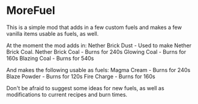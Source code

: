 # MoreFuel

This is a simple mod that adds in a few custom fuels and makes a few vanilla items usable as fuels, as well.

At the moment the mod adds in:
Nether Brick Dust - Used to make Nether Brick Coal.
Nether Brick Coal - Burns for 240s
Glowing Coal - Burns for 160s
Blazing Coal - Burns for 540s

And makes the following usable as fuels:
Magma Cream - Burns for 240s
Blaze Powder - Burns for 120s
Fire Charge - Burns for 160s

Don't be afraid to suggest some ideas for new fuels, as well as modifications to current recipes and burn times.
